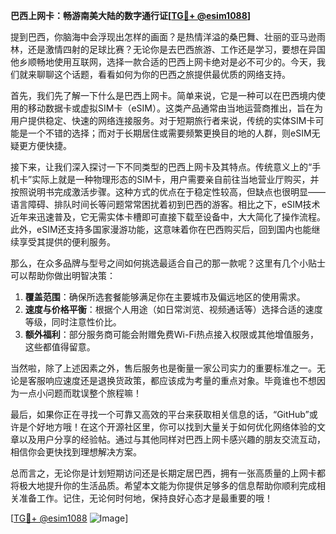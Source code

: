 **巴西上网卡：畅游南美大陆的数字通行证[[TG💪+ @esim1088](https://t.me/s/esim1088)]**

提到巴西，你脑海中会浮现出怎样的画面？是热情洋溢的桑巴舞、壮丽的亚马逊雨林，还是激情四射的足球比赛？无论你是去巴西旅游、工作还是学习，要想在异国他乡顺畅地使用互联网，选择一款合适的巴西上网卡绝对是必不可少的。今天，我们就来聊聊这个话题，看看如何为你的巴西之旅提供最优质的网络支持。

首先，我们先了解一下什么是巴西上网卡。简单来说，它是一种可以在巴西境内使用的移动数据卡或虚拟SIM卡（eSIM）。这类产品通常由当地运营商推出，旨在为用户提供稳定、快速的网络连接服务。对于短期旅行者来说，传统的实体SIM卡可能是一个不错的选择；而对于长期居住或需要频繁更换目的地的人群，则eSIM无疑更方便快捷。

接下来，让我们深入探讨一下不同类型的巴西上网卡及其特点。传统意义上的“手机卡”实际上就是一种物理形态的SIM卡，用户需要亲自前往当地营业厅购买，并按照说明书完成激活步骤。这种方式的优点在于稳定性较高，但缺点也很明显——语言障碍、排队时间长等问题常常困扰着初到巴西的游客。相比之下，eSIM技术近年来迅速普及，它无需实体卡槽即可直接下载至设备中，大大简化了操作流程。此外，eSIM还支持多国家漫游功能，这意味着你在巴西购买后，回到国内也能继续享受其提供的便利服务。

那么，在众多品牌与型号之间如何挑选最适合自己的那一款呢？这里有几个小贴士可以帮助你做出明智决策：

1. **覆盖范围**：确保所选套餐能够满足你在主要城市及偏远地区的使用需求。
2. **速度与价格平衡**：根据个人用途（如日常浏览、视频通话等）选择合适的速度等级，同时注意性价比。
3. **额外福利**：部分服务商可能会附赠免费Wi-Fi热点接入权限或其他增值服务，这些都值得留意。

当然啦，除了上述因素之外，售后服务也是衡量一家公司实力的重要标准之一。无论是客服响应速度还是退换货政策，都应该成为考量的重点对象。毕竟谁也不想因为一点小问题而耽误整个旅程嘛！

最后，如果你正在寻找一个可靠又高效的平台来获取相关信息的话，“GitHub”或许是个好地方哦！在这个开源社区里，你可以找到大量关于如何优化网络体验的文章以及用户分享的经验帖。通过与其他同样对巴西上网卡感兴趣的朋友交流互动，相信你会更快找到理想解决方案。

总而言之，无论你是计划短期访问还是长期定居巴西，拥有一张高质量的上网卡都将极大地提升你的生活品质。希望本文能为你提供足够多的信息帮助你顺利完成相关准备工作。记住，无论何时何地，保持良好心态才是最重要的哦！

[[TG💪+ @esim1088](https://t.me/s/esim1088) ![Image](https://i.postimg.cc/4NQfJmqS/Snipaste-2025-05-13-00-14-12.png)]
